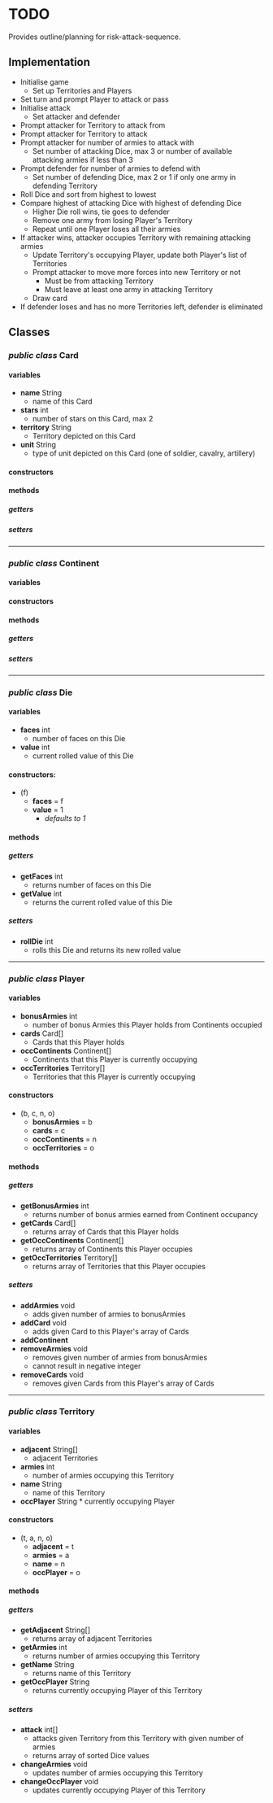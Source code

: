 # TODO

Provides outline/planning for risk-attack-sequence.


## Implementation

* Initialise game
    * Set up Territories and Players
* Set turn and prompt Player to attack or pass
* Initialise attack
    * Set attacker and defender
* Prompt attacker for Territory to attack from
* Prompt attacker for Territory to attack
* Prompt attacker for number of armies to attack with
    * Set number of attacking Dice, max 3 or number of available attacking 
      armies if less than 3
* Prompt defender for number of armies to defend with
    * Set number of defending Dice, max 2 or 1 if only one army in defending 
      Territory
* Roll Dice and sort from highest to lowest
* Compare highest of attacking Dice with highest of defending Dice
    * Higher Die roll wins, tie goes to defender
    * Remove one army from losing Player's Territory
    * Repeat until one Player loses all their armies
* If attacker wins, attacker occupies Territory with remaining attacking armies
    * Update Territory's occupying Player, update both Player's list of 
      Territories
    * Prompt attacker to move more forces into new Territory or not
        * Must be from attacking Territory
        * Must leave at least one army in attacking Territory
    * Draw card
* If defender loses and has no more Territories left, defender is eliminated


## Classes

### *public class* Card

#### variables

* **name** String
    * name of this Card
* **stars** int
    * number of stars on this Card, max 2
* **territory** String
    * Territory depicted on this Card
* **unit** String
    * type of unit depicted on this Card (one of soldier, cavalry, artillery)

#### constructors

#### methods

##### getters

##### setters

---

### *public class* Continent

#### variables

#### constructors

#### methods

##### getters

##### setters

---

### *public class* Die

#### variables

* **faces** int
    * number of faces on this Die
* **value** int
    * current rolled value of this Die

#### constructors:

* (f)
    * **faces** = f
    * **value** = 1
        * *defaults to 1*

#### methods

##### getters
* **getFaces** int
    * returns number of faces on this Die
* **getValue** int
    * returns the current rolled value of this Die

##### setters
* **rollDie** int
    * rolls this Die and returns its new rolled value

---

### *public class* Player

#### variables
* **bonusArmies** int
    * number of bonus Armies this Player holds from Continents occupied
* **cards** Card[]
    * Cards that this Player holds
* **occContinents** Continent[]
    * Continents that this Player is currently occupying
* **occTerritories** Territory[]
    * Territories that this Player is currently occupying

#### constructors
* (b, c, n, o)
    * **bonusArmies** = b
    * **cards** = c
    * **occContinents** = n
    * **occTerritories** = o

#### methods

##### getters
* **getBonusArmies** int
    * returns number of bonus armies earned from Continent occupancy
* **getCards** Card[]
    * returns array of Cards that this Player holds
* **getOccContinents** Continent[]
    * returns array of Continents this Player occupies
* **getOccTerritories** Territory[]
    * returns array of Territories that this Player occupies

##### setters
* **addArmies** void
    * adds given number of armies to bonusArmies
* **addCard** void
    * adds given Card to this Player's array of Cards
* **addContinent**
* **removeArmies** void
    * removes given number of armies from bonusArmies
    * cannot result in negative integer
* **removeCards** void
    * removes given Cards from this Player's array of Cards

---

### *public class* Territory

#### variables
* **adjacent** String[]
    * adjacent Territories
* **armies** int
    * number of armies occupying this Territory
* **name** String
    * name of this Territory
* **occPlayer** String
        * currently occupying Player

#### constructors
* (t, a, n, o)
    * **adjacent** = t
    * **armies** = a
    * **name** = n
    * **occPlayer** = o

#### methods

##### getters
* **getAdjacent** String[]
    * returns array of adjacent Territories
* **getArmies** int
    * returns number of armies occupying this Territory
* **getName** String
    * returns name of this Territory
* **getOccPlayer** String
    * returns currently occupying Player of this Territory
        
##### setters
* **attack** int[]
    * attacks given Territory from this Territory with given number of armies
    * returns array of sorted Dice values
* **changeArmies** void
    * updates number of armies occupying this Territory
* **changeOccPlayer** void
    * updates currently occupying Player of this Territory